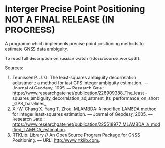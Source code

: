 # Interger Precise Point Positioning NOT A FINAL RELEASE (IN PROGRESS)
A programm which implements precise point positioning methods to estimate GNSS data ambiguity.

To read full description on russian watch (/docs/course_work.pdf). 

Sources:
1) Teunissen P. J. G. The least-squares ambiguity decorrelation adjustment: a
method for fast GPS integer ambiguity estimation. –– Journal of Geodesy, 1995. ––
Research Gate : https://www.researchgate.net/publication/226909388_The_least -
squares_ambiguity_decorrelation_adjustment_Its_performance_on_short_GPS_baselines_
2) X.-W. Chang X. Yang T. Zhou. MLAMBDA: A modified LAMBDA method
for integer least-squares estimation. –– Journal of Geodesy, 2005. –– Research Gate :
https://www.researchgate.net/publication/225518977_MLAMBDA_a_modified_LAMBDA_estimation.
3) RTKLib. Library // An Open Source Program Package for GNSS Positioning. –– URL:
http://www.rtklib.com/.

